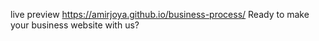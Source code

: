 live preview https://amirjoya.github.io/business-process/
Ready to make your business website with us?
